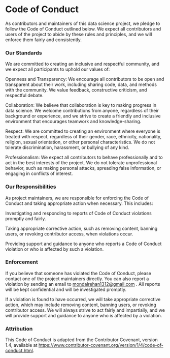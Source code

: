 # Code of Conduct

As contributors and maintainers of this data science project, we pledge to follow the Code of Conduct outlined below. We expect all contributors and users of the project to abide by these rules and principles, and we will enforce them fairly and consistently.

### Our Standards
We are committed to creating an inclusive and respectful community, and we expect all participants to uphold our values of:

Openness and Transparency: We encourage all contributors to be open and transparent about their work, including sharing code, data, and methods with the community. We value feedback, constructive criticism, and respectful debate.

Collaboration: We believe that collaboration is key to making progress in data science. We welcome contributions from anyone, regardless of their background or experience, and we strive to create a friendly and inclusive environment that encourages teamwork and knowledge-sharing.

Respect: We are committed to creating an environment where everyone is treated with respect, regardless of their gender, race, ethnicity, nationality, religion, sexual orientation, or other personal characteristics. We do not tolerate discrimination, harassment, or bullying of any kind.

Professionalism: We expect all contributors to behave professionally and to act in the best interests of the project. We do not tolerate unprofessional behavior, such as making personal attacks, spreading false information, or engaging in conflicts of interest.

### Our Responsibilities
As project maintainers, we are responsible for enforcing the Code of Conduct and taking appropriate action when necessary. This includes:

Investigating and responding to reports of Code of Conduct violations promptly and fairly.

Taking appropriate corrective action, such as removing content, banning users, or revoking contributor access, when violations occur.

Providing support and guidance to anyone who reports a Code of Conduct violation or who is affected by such a violation.

### Enforcement
If you believe that someone has violated the Code of Conduct, please contact one of the project maintainers directly. You can also report a violation by sending an email to mondalrehan1312@gmail.com . All reports will be kept confidential and will be investigated promptly.

If a violation is found to have occurred, we will take appropriate corrective action, which may include removing content, banning users, or revoking contributor access. We will always strive to act fairly and impartially, and we will provide support and guidance to anyone who is affected by a violation.

### Attribution
This Code of Conduct is adapted from the Contributor Covenant, version 1.4, available at https://www.contributor-covenant.org/version/1/4/code-of-conduct.html.
